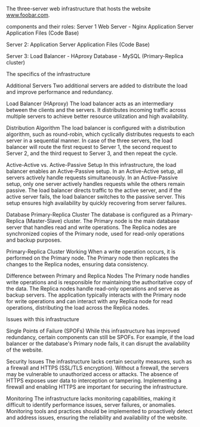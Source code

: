 The three-server web infrastructure that hosts the website www.foobar.com. 

 components and their roles:
Server 1
Web Server - Nginx
Application Server
Application Files (Code Base)

Server 2:
Application Server
Application Files (Code Base)

Server 3:
Load Balancer - HAproxy
Database - MySQL (Primary-Replica cluster)

The specifics of the infrastructure

Additional Servers
Two additional servers are added to distribute the load and improve performance and redundancy.

Load Balancer (HAproxy)
The load balancer acts as an intermediary between the clients and the servers. It distributes incoming traffic across multiple servers to achieve better resource utilization and high availability. 

Distribution Algorithm
The load balancer is configured with a distribution algorithm, such as round-robin, which cyclically distributes requests to each server in a sequential manner. In case of the three servers, the load balancer will route the first request to Server 1, the second request to Server 2, and the third request to Server 3, and then repeat the cycle.

Active-Active vs. Active-Passive Setup
In this infrastructure, the load balancer enables an Active-Passive setup. In an Active-Active setup, all servers actively handle requests simultaneously. In an Active-Passive setup, only one server actively handles requests while the others remain passive. The load balancer directs traffic to the active server, and if the active server fails, the load balancer switches to the passive server. This setup ensures high availability by quickly recovering from server failures.

Database Primary-Replica Cluster
The database is configured as a Primary-Replica (Master-Slave) cluster. The Primary node is the main database server that handles read and write operations. The Replica nodes are synchronized copies of the Primary node, used for read-only operations and backup purposes.

Primary-Replica Cluster Working
When a write operation occurs, it is performed on the Primary node. The Primary node then replicates the changes to the Replica nodes, ensuring data consistency. 

Difference between Primary and Replica Nodes
The Primary node handles write operations and is responsible for maintaining the authoritative copy of the data. The Replica nodes handle read-only operations and serve as backup servers. The application typically interacts with the Primary node for write operations and can interact with any Replica node for read operations, distributing the load across the Replica nodes.

 Issues with this infrastructure

Single Points of Failure (SPOFs)
While this infrastructure has improved redundancy, certain components can still be SPOFs. For example, if the load balancer or the database's Primary node fails, it can disrupt the availability of the website.

Security Issues
The infrastructure lacks certain security measures, such as a firewall and HTTPS (SSL/TLS encryption). Without a firewall, the servers may be vulnerable to unauthorized access or attacks. The absence of HTTPS exposes user data to interception or tampering. Implementing a firewall and enabling HTTPS are important for securing the infrastructure.

Monitoring
The infrastructure lacks monitoring capabilities, making it difficult to identify performance issues, server failures, or anomalies. Monitoring tools and practices should be implemented to proactively detect and address issues, ensuring the reliability and availability of the website.
